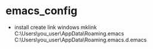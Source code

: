 # emacs_config
* install
create link
windows
	mklink C:\Users\you_user\AppData\Roaming\.emacs C:\Users\you_user\AppData\Roaming\.emacs.d\.emacs
